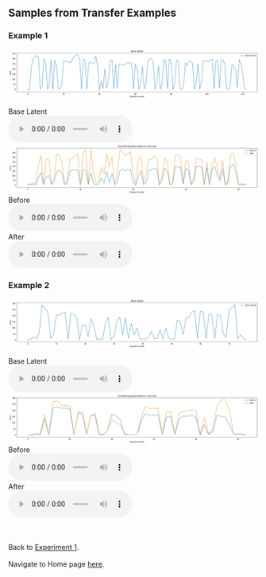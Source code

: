 <!-- exp 1d -->

## Samples from Transfer Examples

### Example 1
<img src="Experiment1/transfer_examples/Example2/base.png" alt="Ex 1 plot">
<br>

Base Latent
<br>
<audio src="Experiment1/transfer_examples/Example2/base_latent.wav" controls style="width: 250px;"></audio>
<br>
<img src="Experiment1/transfer_examples/Example2/transfer.png" alt="Ex 1 plot">
<br>
Before
<br>
<audio src="Experiment1/transfer_examples/Example2/transfer_before.wav" controls style="width: 250px;"></audio>
<br>
After
<br>
<audio src="Experiment1/transfer_examples/Example2/transfer_after.wav" controls style="width: 250px;"></audio>

### Example 2

<img src="Experiment1/transfer_examples/Example3/base.png" alt="Ex 1 plot">
<br>

Base Latent
<br>
<audio src="Experiment1/transfer_examples/Example3/base_latent.wav" controls style="width: 250px;"></audio>
<br>
<img src="Experiment1/transfer_examples/Example3/transfer.png" alt="Ex 1 plot">
<br>
Before
<br>
<audio src="Experiment1/transfer_examples/Example3/transfer_before.wav" controls style="width: 250px;"></audio>
<br>
After
<br>
<audio src="Experiment1/transfer_examples/Example3/transfer_after.wav" controls style="width: 250px;"></audio>

<br><br>
Back to [Experiment 1](https://ljlj9.github.io/mscproject/experiment_1.html).
<br><br>
Navigate to Home page [here](https://ljlj9.github.io/mscproject/index.html).
